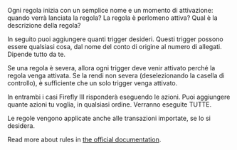 Ogni regola inizia con un semplice nome e un momento di attivazione: quando verrà lanciata la regola? La regola è perlomeno attiva? Qual è la descrizione della regola?

In seguito puoi aggiungere quanti trigger desideri. Questi trigger possono essere qualsiasi cosa, dal nome del conto di origine al numero di allegati. Dipende tutto da te.

Se una regola è severa, allora ogni trigger deve venir attivato perché la regola venga attivata. Se la rendi non severa (deselezionando la casella di controllo), è sufficiente che un solo trigger venga attivato.

In entrambi i casi Firefly III risponderà eseguendo le azioni. Puoi aggiungere quante azioni tu voglia, in qualsiasi ordine. Verranno eseguite TUTTE.

Le regole vengono applicate anche alle transazioni importate, se lo si desidera.

Read more about rules in [the official documentation](https://docs.firefly-iii.org/advanced-concepts/rules).